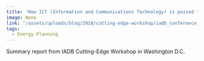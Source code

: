 ```yaml
---
title: 'How ICT (Information and Communications Technology) is poised to transform delivery of energy services'
image: None
link: "/assets/uploads/blog/2018/cutting-edge-workshop/iadb_conference_document_11_10_2017.pdf"
tags:
  - Energy Planning
---
```

Summary report from IADB Cutting-Edge Workshop in Washington D.C.
